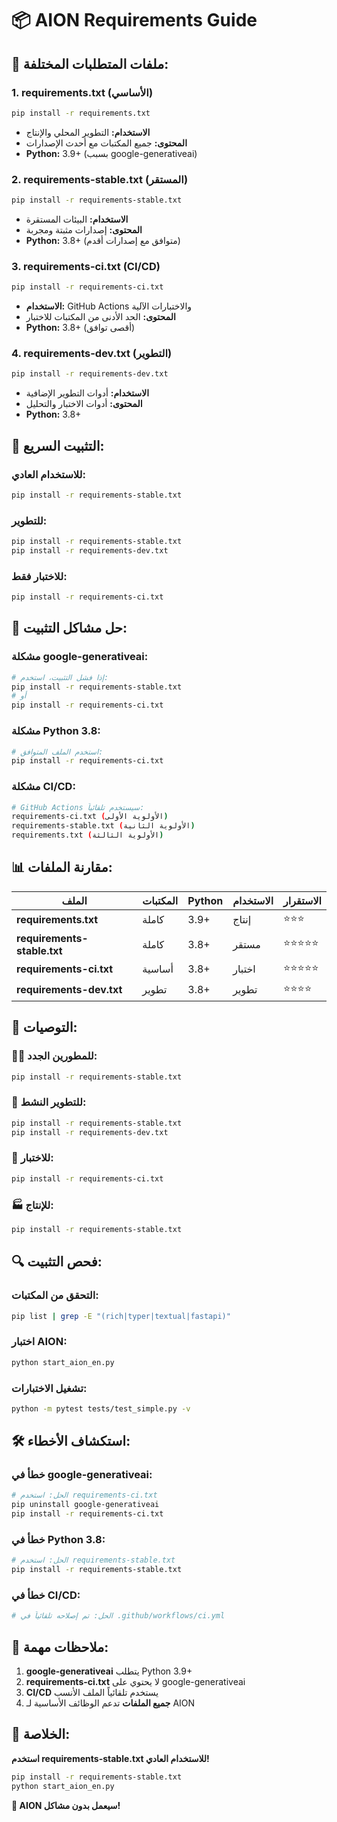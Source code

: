 # 📦 AION Requirements Guide

## 🎯 ملفات المتطلبات المختلفة:

### 1. **requirements.txt** (الأساسي)
```bash
pip install -r requirements.txt
```
- **الاستخدام:** التطوير المحلي والإنتاج
- **المحتوى:** جميع المكتبات مع أحدث الإصدارات
- **Python:** 3.9+ (بسبب google-generativeai)

### 2. **requirements-stable.txt** (المستقر)
```bash
pip install -r requirements-stable.txt
```
- **الاستخدام:** البيئات المستقرة
- **المحتوى:** إصدارات مثبتة ومجربة
- **Python:** 3.8+ (متوافق مع إصدارات أقدم)

### 3. **requirements-ci.txt** (CI/CD)
```bash
pip install -r requirements-ci.txt
```
- **الاستخدام:** GitHub Actions والاختبارات الآلية
- **المحتوى:** الحد الأدنى من المكتبات للاختبار
- **Python:** 3.8+ (أقصى توافق)

### 4. **requirements-dev.txt** (التطوير)
```bash
pip install -r requirements-dev.txt
```
- **الاستخدام:** أدوات التطوير الإضافية
- **المحتوى:** أدوات الاختبار والتحليل
- **Python:** 3.8+

## 🚀 التثبيت السريع:

### للاستخدام العادي:
```bash
pip install -r requirements-stable.txt
```

### للتطوير:
```bash
pip install -r requirements-stable.txt
pip install -r requirements-dev.txt
```

### للاختبار فقط:
```bash
pip install -r requirements-ci.txt
```

## 🔧 حل مشاكل التثبيت:

### مشكلة google-generativeai:
```bash
# إذا فشل التثبيت، استخدم:
pip install -r requirements-stable.txt
# أو
pip install -r requirements-ci.txt
```

### مشكلة Python 3.8:
```bash
# استخدم الملف المتوافق:
pip install -r requirements-ci.txt
```

### مشكلة CI/CD:
```bash
# GitHub Actions سيستخدم تلقائياً:
requirements-ci.txt (الأولوية الأولى)
requirements-stable.txt (الأولوية الثانية)
requirements.txt (الأولوية الثالثة)
```

## 📊 مقارنة الملفات:

| الملف | المكتبات | Python | الاستخدام | الاستقرار |
|-------|----------|--------|-----------|-----------|
| **requirements.txt** | كاملة | 3.9+ | إنتاج | ⭐⭐⭐ |
| **requirements-stable.txt** | كاملة | 3.8+ | مستقر | ⭐⭐⭐⭐⭐ |
| **requirements-ci.txt** | أساسية | 3.8+ | اختبار | ⭐⭐⭐⭐⭐ |
| **requirements-dev.txt** | تطوير | 3.8+ | تطوير | ⭐⭐⭐⭐ |

## 🎯 التوصيات:

### 👨‍💻 للمطورين الجدد:
```bash
pip install -r requirements-stable.txt
```

### 🚀 للتطوير النشط:
```bash
pip install -r requirements-stable.txt
pip install -r requirements-dev.txt
```

### 🧪 للاختبار:
```bash
pip install -r requirements-ci.txt
```

### 🏭 للإنتاج:
```bash
pip install -r requirements-stable.txt
```

## 🔍 فحص التثبيت:

### التحقق من المكتبات:
```bash
pip list | grep -E "(rich|typer|textual|fastapi)"
```

### اختبار AION:
```bash
python start_aion_en.py
```

### تشغيل الاختبارات:
```bash
python -m pytest tests/test_simple.py -v
```

## 🛠️ استكشاف الأخطاء:

### خطأ في google-generativeai:
```bash
# الحل: استخدم requirements-ci.txt
pip uninstall google-generativeai
pip install -r requirements-ci.txt
```

### خطأ في Python 3.8:
```bash
# الحل: استخدم requirements-stable.txt
pip install -r requirements-stable.txt
```

### خطأ في CI/CD:
```bash
# الحل: تم إصلاحه تلقائياً في .github/workflows/ci.yml
```

## 📝 ملاحظات مهمة:

1. **google-generativeai** يتطلب Python 3.9+
2. **requirements-ci.txt** لا يحتوي على google-generativeai
3. **CI/CD** يستخدم تلقائياً الملف الأنسب
4. **جميع الملفات** تدعم الوظائف الأساسية لـ AION

## 🎉 الخلاصة:

**استخدم requirements-stable.txt للاستخدام العادي!**

```bash
pip install -r requirements-stable.txt
python start_aion_en.py
```

**🚀 AION سيعمل بدون مشاكل!**
